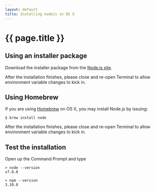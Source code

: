 ```yaml
---
layout: default
title: Installing nodejs in OS X
---
```


# {{ page.title }}

## Using an installer package
Download the installer package from the [Node.js site](https://nodejs.org/en/download/current/). 

After the installation finishes, please close and re-open Terminal to allow environment variable changes to kick in.

## Using Homebrew

If you are using [Homebrew](http://brew.sh) on OS X, you may install Node.js by issuing:

    $ brew install node 

After the installation finishes, please close and re-open Terminal to allow environment variable changes to kick in.

## Test the installation

Open up the Command Prompt and type

    > node --version
    v7.0.0
    
    > npm --version
    3.10.8


